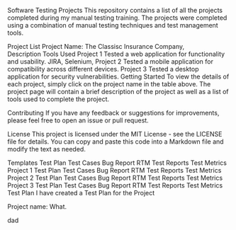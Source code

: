 Software Testing Projects
This repository contains a list of all the projects completed during my manual testing training. The projects were completed using a combination of manual testing techniques and test management tools.

Project List
Project Name: The Classisc Insurance Company,	
Description	Tools Used
Project 1	Tested a web application for functionality and usability.	JIRA, Selenium, 
Project 2	Tested a mobile application for compatibility across different devices.
Project 3	Tested a desktop application for security vulnerabilities.
Getting Started
To view the details of each project, simply click on the project name in the table above. The project page will contain a brief description of the project as well as a list of tools used to complete the project.

Contributing
If you have any feedback or suggestions for improvements, please feel free to open an issue or pull request.

License
This project is licensed under the MIT License - see the LICENSE file for details. You can copy and paste this code into a Markdown file and modify the text as needed.

Templates
Test Plan
Test Cases
Bug Report
RTM
Test Reports
Test Metrics
Project 1
Test Plan
Test Cases
Bug Report
RTM
Test Reports
Test Metrics
Project 2
Test Plan
Test Cases
Bug Report
RTM
Test Reports
Test Metrics
Project 3
Test Plan
Test Cases
Bug Report
RTM
Test Reports
Test Metrics
Test Plan I have created a Test Plan for the Project

Project name: What.

dad
